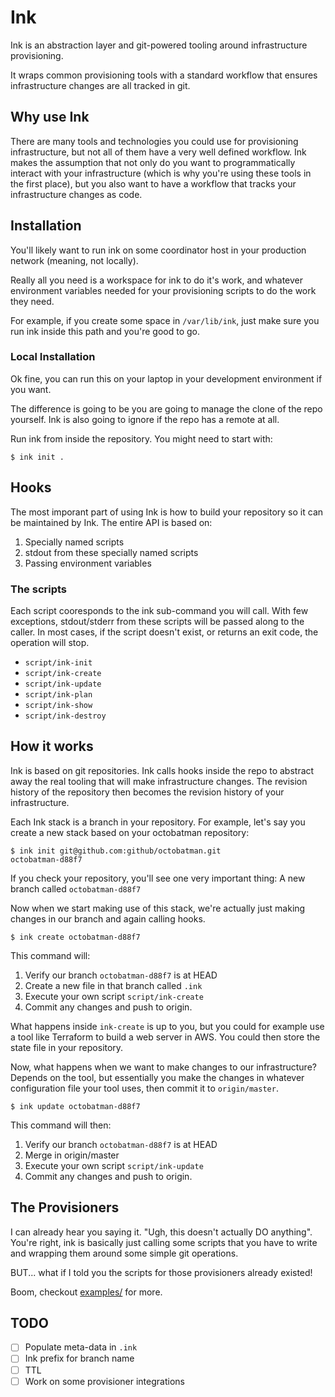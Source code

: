 # Ink

Ink is an abstraction layer and git-powered tooling around infrastructure provisioning.

It wraps common provisioning tools with a standard workflow that ensures
infrastructure changes are all tracked in git.

## Why use Ink

There are many tools and technologies you could use for provisioning
infrastructure, but not all of them have a very well defined workflow. Ink
makes the assumption that not only do you want to programmatically interact
with your infrastructure (which is why you're using these tools in the first
place), but you also want to have a workflow that tracks your infrastructure
changes as code.

## Installation

You'll likely want to run ink on some coordinator host in your production
network (meaning, not locally).

Really all you need is a workspace for ink to do it's work, and whatever
environment variables needed for your provisioning scripts to do the work they
need.

For example, if you create some space in `/var/lib/ink`, just make sure you run
ink inside this path and you're good to go.

### Local Installation

Ok fine, you can run this on your laptop in your development environment if you want.

The difference is going to be you are going to manage the clone of the repo
yourself. Ink is also going to ignore if the repo has a remote at all.

Run ink from inside the repository. You might need to start with:

    $ ink init .

## Hooks

The most imporant part of using Ink is how to build your repository so it can
be maintained by Ink. The entire API is based on:

  1. Specially named scripts
  2. stdout from these specially named scripts
  3. Passing environment variables

### The scripts

Each script cooresponds to the ink sub-command you will call. With few
exceptions, stdout/stderr from these scripts will be passed along to the
caller. In most cases, if the script doesn't exist, or returns an exit code,
the operation will stop.

  * `script/ink-init`
  * `script/ink-create`
  * `script/ink-update`
  * `script/ink-plan`
  * `script/ink-show`
  * `script/ink-destroy`


## How it works

Ink is based on git repositories. Ink calls hooks inside the repo to abstract
away the real tooling that will make infrastructure changes. The revision
history of the repository then becomes the revision history of your
infrastructure.

Each Ink stack is a branch in your repository. For example, let's say you
create a new stack based on your octobatman repository:

    $ ink init git@github.com:github/octobatman.git
    octobatman-d88f7

If you check your repository, you'll see one very important thing: A new branch
called `octobatman-d88f7`

Now when we start making use of this stack, we're actually just making changes
in our branch and again calling hooks.

    $ ink create octobatman-d88f7

This command will:

  1. Verify our branch `octobatman-d88f7` is at HEAD
  2. Create a new file in that branch called `.ink`
  3. Execute your own script `script/ink-create`
  4. Commit any changes and push to origin.

What happens inside `ink-create` is up to you, but you could for example use a
tool like Terraform to build a web server in AWS. You could then store the
state file in your repository.

Now, what happens when we want to make changes to our infrastructure? Depends
on the tool, but essentially you make the changes in whatever configuration
file your tool uses, then commit it to `origin/master`.

    $ ink update octobatman-d88f7

This command will then:

  1. Verify our branch `octobatman-d88f7` is at HEAD
  2. Merge in origin/master
  3. Execute your own script `script/ink-update`
  4. Commit any changes and push to origin.

## The Provisioners

I can already hear you saying it. "Ugh, this doesn't actually DO anything".
You're right, ink is basically just calling some scripts that you have to write
and wrapping them around some simple git operations.

BUT... what if I told you the scripts for those provisioners already existed!

Boom, checkout [examples/](examples/) for more.

## TODO

  - [ ] Populate meta-data in `.ink`
  - [ ] Ink prefix for branch name
  - [ ] TTL
  - [ ] Work on some provisioner integrations
